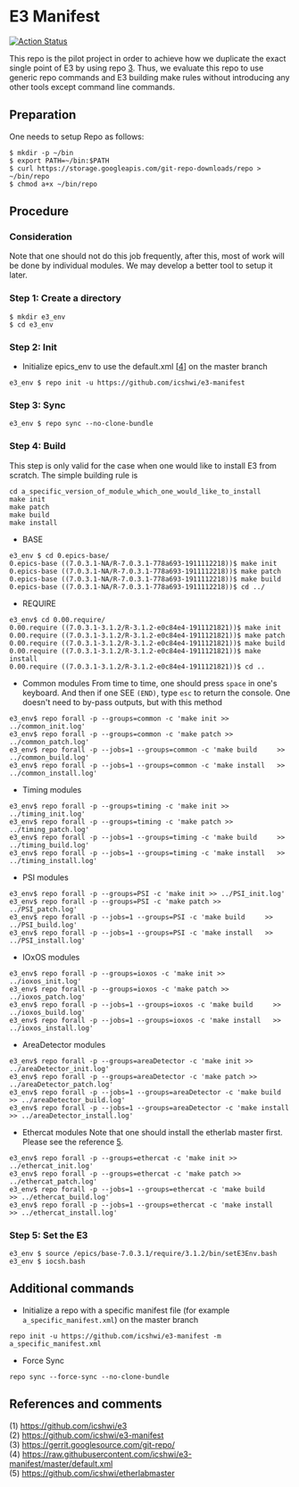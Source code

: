 E3 Manifest
===
[![Action Status](https://github.com/icshwi/e3-manifest/workflows/E3%20Building/badge.svg)](https://github.com/icshwi/e3-manifest/actions?workflow=E3+Building)

This repo is the pilot project in order to achieve how we duplicate the exact single point of E3 by using repo [3].  Thus, we evaluate this repo to use generic repo commands and E3 building make rules without introducing any other tools except command line commands. 



## Preparation

One needs to setup Repo as follows:

```
$ mkdir -p ~/bin
$ export PATH=~/bin:$PATH
$ curl https://storage.googleapis.com/git-repo-downloads/repo > ~/bin/repo
$ chmod a+x ~/bin/repo
```


## Procedure

### Consideration

Note that one should not do this job frequently, after this, most of work will be done by individual modules. We may develop a better tool to setup it later.

### Step 1:  Create a directory
```
$ mkdir e3_env
$ cd e3_env
```

### Step 2: Init


* Initialize epics_env to use the default.xml [[4]] on the master branch

```
e3_env $ repo init -u https://github.com/icshwi/e3-manifest
```

### Step 3: Sync

```
e3_env $ repo sync --no-clone-bundle
```


### Step 4: Build

This step is only valid for the case when one would like to install E3 from scratch. The simple building rule is
```
cd a_specific_version_of_module_which_one_would_like_to_install
make init
make patch
make build
make install
```

* BASE

```
e3_env $ cd 0.epics-base/
0.epics-base ((7.0.3.1-NA/R-7.0.3.1-778a693-1911112218))$ make init
0.epics-base ((7.0.3.1-NA/R-7.0.3.1-778a693-1911112218))$ make patch
0.epics-base ((7.0.3.1-NA/R-7.0.3.1-778a693-1911112218))$ make build
0.epics-base ((7.0.3.1-NA/R-7.0.3.1-778a693-1911112218))$ cd ../
```

* REQUIRE
```
e3_env$ cd 0.00.require/
0.00.require ((7.0.3.1-3.1.2/R-3.1.2-e0c84e4-1911121821))$ make init
0.00.require ((7.0.3.1-3.1.2/R-3.1.2-e0c84e4-1911121821))$ make patch
0.00.require ((7.0.3.1-3.1.2/R-3.1.2-e0c84e4-1911121821))$ make build
0.00.require ((7.0.3.1-3.1.2/R-3.1.2-e0c84e4-1911121821))$ make install
0.00.require ((7.0.3.1-3.1.2/R-3.1.2-e0c84e4-1911121821))$ cd ..
```
* Common modules
From time to time, one should press `space` in one's keyboard. And then if one SEE `(END)`, type `esc` to return the console.
One doesn't need to by-pass outputs, but with this method
```
e3_env$ repo forall -p --groups=common -c 'make init >> ../common_init.log'
e3_env$ repo forall -p --groups=common -c 'make patch >> ../common_patch.log'
e3_env$ repo forall -p --jobs=1 --groups=common -c 'make build     >> ../common_build.log'
e3_env$ repo forall -p --jobs=1 --groups=common -c 'make install   >> ../common_install.log'
```

* Timing modules
```
e3_env$ repo forall -p --groups=timing -c 'make init >> ../timing_init.log'
e3_env$ repo forall -p --groups=timing -c 'make patch >> ../timing_patch.log'
e3_env$ repo forall -p --jobs=1 --groups=timing -c 'make build     >> ../timing_build.log'
e3_env$ repo forall -p --jobs=1 --groups=timing -c 'make install   >> ../timing_install.log'
```

* PSI modules
```
e3_env$ repo forall -p --groups=PSI -c 'make init >> ../PSI_init.log'
e3_env$ repo forall -p --groups=PSI -c 'make patch >> ../PSI_patch.log'
e3_env$ repo forall -p --jobs=1 --groups=PSI -c 'make build     >> ../PSI_build.log'
e3_env$ repo forall -p --jobs=1 --groups=PSI -c 'make install   >> ../PSI_install.log'
```

* IOxOS modules
```
e3_env$ repo forall -p --groups=ioxos -c 'make init >> ../ioxos_init.log'
e3_env$ repo forall -p --groups=ioxos -c 'make patch >> ../ioxos_patch.log'
e3_env$ repo forall -p --jobs=1 --groups=ioxos -c 'make build     >> ../ioxos_build.log'
e3_env$ repo forall -p --jobs=1 --groups=ioxos -c 'make install   >> ../ioxos_install.log'
```


* AreaDetector modules
```
e3_env$ repo forall -p --groups=areaDetector -c 'make init >> ../areaDetector_init.log'
e3_env$ repo forall -p --groups=areaDetector -c 'make patch >> ../areaDetector_patch.log'
e3_env$ repo forall -p --jobs=1 --groups=areaDetector -c 'make build     >> ../areaDetector_build.log'
e3_env$ repo forall -p --jobs=1 --groups=areaDetector -c 'make install   >> ../areaDetector_install.log'
```


* Ethercat modules
Note that one should install the etherlab master first. Please see the reference [5].
```
e3_env$ repo forall -p --groups=ethercat -c 'make init >> ../ethercat_init.log'
e3_env$ repo forall -p --groups=ethercat -c 'make patch >> ../ethercat_patch.log'
e3_env$ repo forall -p --jobs=1 --groups=ethercat -c 'make build     >> ../ethercat_build.log'
e3_env$ repo forall -p --jobs=1 --groups=ethercat -c 'make install   >> ../ethercat_install.log'
```



### Step 5: Set the E3
```
e3_env $ source /epics/base-7.0.3.1/require/3.1.2/bin/setE3Env.bash
e3_env $ iocsh.bash
```



## Additional commands

* Initialize a repo with a specific manifest file (for example `a_specific_manifest.xml`) on the master branch
```
repo init -u https://github.com/icshwi/e3-manifest -m a_specific_manifest.xml
```

* Force Sync
```
repo sync --force-sync --no-clone-bundle
```

## References and comments


(1) https://github.com/icshwi/e3                  
(2) https://github.com/icshwi/e3-manifest                     
(3) https://gerrit.googlesource.com/git-repo/                      
(4) https://raw.githubusercontent.com/icshwi/e3-manifest/master/default.xml                      
(5) https://github.com/icshwi/etherlabmaster                            



[1]: https://github.com/icshwi/e3                  
[2]: https://github.com/icshwi/e3-manifest                     
[3]: https://gerrit.googlesource.com/git-repo/                      
[4]: https://raw.githubusercontent.com/icshwi/e3-manifest/master/default.xml                      
[5]: https://github.com/icshwi/etherlabmaster                            

